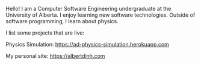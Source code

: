 Hello! I am a Computer Software Engineering undergraduate at the University of Alberta. I enjoy learning new software technologies. Outside of software programming, I learn about physics.

I list some projects that are live:

Physics Simulation: https://ad-physics-simulation.herokuapp.com

My personal site: https://albertdinh.com

<!---
albert-dinh-01/albert-dinh-01 is a ✨ special ✨ repository because its `README.md` (this file) appears on your GitHub profile.
You can click the Preview link to take a look at your changes.
--->
